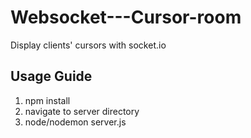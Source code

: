 # Websocket---Cursor-room
Display clients' cursors with socket.io

## Usage Guide 

1) npm install
2) navigate to server directory
3) node/nodemon server.js
